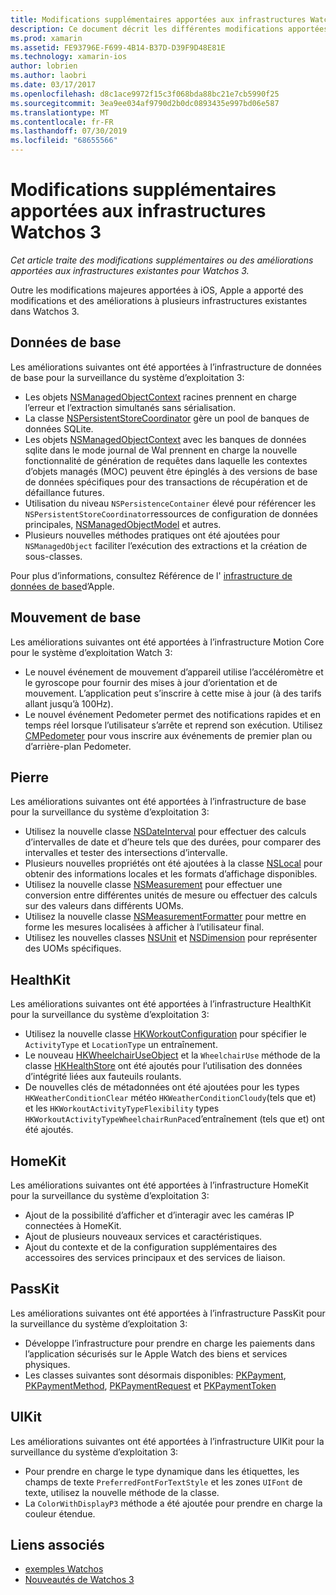 ```yaml
---
title: Modifications supplémentaires apportées aux infrastructures Watchos 3
description: Ce document décrit les différentes modifications apportées à l’infrastructure présentées dans Watchos 3 et explique comment les utiliser dans Xamarin. Les données principales, le mouvement de base, Foundation, HealthKit, HomeKit, PassKit et UIKit sont abordés.
ms.prod: xamarin
ms.assetid: FE93796E-F699-4B14-B37D-D39F9D48E81E
ms.technology: xamarin-ios
author: lobrien
ms.author: laobri
ms.date: 03/17/2017
ms.openlocfilehash: d8c1ace9972f15c3f068bda88bc21e7cb5990f25
ms.sourcegitcommit: 3ea9ee034af9790d2b0dc0893435e997bd06e587
ms.translationtype: MT
ms.contentlocale: fr-FR
ms.lasthandoff: 07/30/2019
ms.locfileid: "68655566"
---
```

# <a name="additional-watchos-3-frameworks-changes"></a>Modifications supplémentaires apportées aux infrastructures Watchos 3

_Cet article traite des modifications supplémentaires ou des améliorations apportées aux infrastructures existantes pour Watchos 3._

Outre les modifications majeures apportées à iOS, Apple a apporté des modifications et des améliorations à plusieurs infrastructures existantes dans Watchos 3.


## <a name="core-data"></a>Données de base

Les améliorations suivantes ont été apportées à l’infrastructure de données de base pour la surveillance du système d’exploitation 3:

- Les objets [NSManagedObjectContext](https://developer.apple.com/reference/coredata/nsmanagedobjectcontext) racines prennent en charge l’erreur et l’extraction simultanés sans sérialisation.
- La classe [NSPersistentStoreCoordinator](https://developer.apple.com/reference/coredata/nspersistentstorecoordinator) gère un pool de banques de données SQLite.
- Les objets [NSManagedObjectContext](https://developer.apple.com/reference/coredata/nsmanagedobjectcontext) avec les banques de données sqlite dans le mode journal de Wal prennent en charge la nouvelle fonctionnalité de génération de requêtes dans laquelle les contextes d’objets managés (MOC) peuvent être épinglés à des versions de base de données spécifiques pour des transactions de récupération et de défaillance futures.
- Utilisation du niveau `NSPersistenceContainer` élevé pour référencer les `NSPersistentStoreCoordinator`ressources de configuration de données principales, [NSManagedObjectModel](https://developer.apple.com/reference/coredata/nsmanagedobjectmodel) et autres.
- Plusieurs nouvelles méthodes pratiques ont été ajoutées pour `NSManagedObject` faciliter l’exécution des extractions et la création de sous-classes.

Pour plus d’informations, consultez Référence de l' [infrastructure de données de base](https://developer.apple.com/reference/coredata)d’Apple.


## <a name="core-motion"></a>Mouvement de base

Les améliorations suivantes ont été apportées à l’infrastructure Motion Core pour le système d’exploitation Watch 3:

- Le nouvel événement de mouvement d’appareil utilise l’accéléromètre et le gyroscope pour fournir des mises à jour d’orientation et de mouvement. L’application peut s’inscrire à cette mise à jour (à des tarifs allant jusqu’à 100Hz).
- Le nouvel événement Pedometer permet des notifications rapides et en temps réel lorsque l’utilisateur s’arrête et reprend son exécution. Utilisez [CMPedometer](https://developer.apple.com/reference/coremotion/cmpedometer) pour vous inscrire aux événements de premier plan ou d’arrière-plan Pedometer.


## <a name="foundation"></a>Pierre

Les améliorations suivantes ont été apportées à l’infrastructure de base pour la surveillance du système d’exploitation 3:

- Utilisez la nouvelle classe [NSDateInterval](https://developer.apple.com/reference/foundation/nsdateinterval) pour effectuer des calculs d’intervalles de date et d’heure tels que des durées, pour comparer des intervalles et tester des intersections d’intervalle.
- Plusieurs nouvelles propriétés ont été ajoutées à la classe [NSLocal](https://developer.apple.com/reference/foundation/nslocale) pour obtenir des informations locales et les formats d’affichage disponibles.
- Utilisez la nouvelle classe [NSMeasurement](https://developer.apple.com/reference/foundation/nsmeasurement) pour effectuer une conversion entre différentes unités de mesure ou effectuer des calculs sur des valeurs dans différents UOMs.
- Utilisez la nouvelle classe [NSMeasurementFormatter](https://developer.apple.com/reference/foundation/nsmeasurementformatter) pour mettre en forme les mesures localisées à afficher à l’utilisateur final.
- Utilisez les nouvelles classes [NSUnit](https://developer.apple.com/reference/foundation/nsunit) et [NSDimension](https://developer.apple.com/reference/foundation/nsdimension) pour représenter des UOMs spécifiques.


## <a name="healthkit"></a>HealthKit

Les améliorations suivantes ont été apportées à l’infrastructure HealthKit pour la surveillance du système d’exploitation 3:

- Utilisez la nouvelle classe [HKWorkoutConfiguration](https://developer.apple.com/reference/healthkit/hkworkoutconfiguration) pour spécifier le `ActivityType` et `LocationType` un entraînement.
- Le nouveau [HKWheelchairUseObject](https://developer.apple.com/reference/healthkit/hkwheelchairuseobject) et la `WheelchairUse` méthode de la classe [HKHealthStore](https://developer.apple.com/reference/healthkit/hkhealthstore) ont été ajoutés pour l’utilisation des données d’intégrité liées aux fauteuils roulants.
- De nouvelles clés de métadonnées ont été ajoutées pour les types `HKWeatherConditionClear` météo `HKWeatherConditionCloudy`(tels que et) et les `HKWorkoutActivityTypeFlexibility` types `HKWorkoutActivityTypeWheelchairRunPace`d’entraînement (tels que et) ont été ajoutés.


## <a name="homekit"></a>HomeKit

Les améliorations suivantes ont été apportées à l’infrastructure HomeKit pour la surveillance du système d’exploitation 3:

- Ajout de la possibilité d’afficher et d’interagir avec les caméras IP connectées à HomeKit.
- Ajout de plusieurs nouveaux services et caractéristiques.
- Ajout du contexte et de la configuration supplémentaires des accessoires des services principaux et des services de liaison.


## <a name="passkit"></a>PassKit

Les améliorations suivantes ont été apportées à l’infrastructure PassKit pour la surveillance du système d’exploitation 3:

- Développe l’infrastructure pour prendre en charge les paiements dans l’application sécurisés sur le Apple Watch des biens et services physiques.
- Les classes suivantes sont désormais disponibles: [PKPayment](https://developer.apple.com/reference/passkit/pkpayment), [PKPaymentMethod](https://developer.apple.com/reference/passkit/pkpaymentmethod), [PKPaymentRequest](https://developer.apple.com/reference/passkit/pkpaymentrequest) et [PKPaymentToken](https://developer.apple.com/reference/passkit/pkpaymenttoken)


## <a name="uikit"></a>UIKit

Les améliorations suivantes ont été apportées à l’infrastructure UIKit pour la surveillance du système d’exploitation 3:

- Pour prendre en charge le type dynamique dans les étiquettes, les champs de texte `PreferredFontForTextStyle` et les zones `UIFont` de texte, utilisez la nouvelle méthode de la classe.
- La `ColorWithDisplayP3` méthode a été ajoutée pour prendre en charge la couleur étendue.


## <a name="related-links"></a>Liens associés

- [exemples Watchos](https://docs.microsoft.com/samples/browse/?products=xamarin&term=Xamarin.iOS%20watchos)
- [Nouveautés de Watchos 3](https://developer.apple.com/library/prerelease/content/releasenotes/General/WhatsNewInwatchOS/Articles/watchOS3.html#//apple_ref/doc/uid/TP40017085-SW1)
